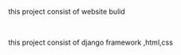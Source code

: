 <p> this project consist of website bulid</p><br>
<p> this  project consist  of django framework ,html,css  </p>
